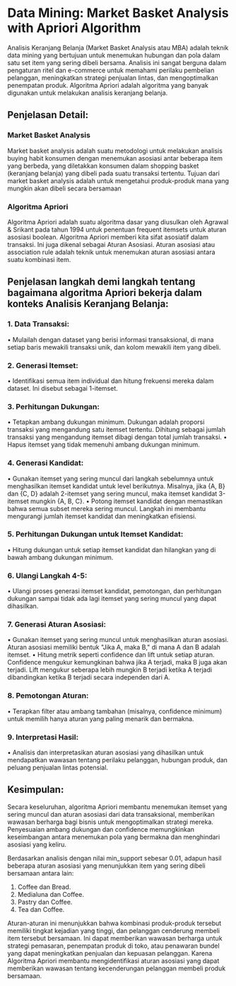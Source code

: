 # Data Mining: Market Basket Analysis with Apriori Algorithm
Analisis Keranjang Belanja (Market Basket Analysis atau MBA) adalah teknik data mining yang bertujuan untuk menemukan hubungan dan pola dalam satu set item yang sering dibeli bersama. Analisis ini sangat berguna dalam pengaturan ritel dan e-commerce untuk memahami perilaku pembelian pelanggan, meningkatkan strategi penjualan lintas, dan mengoptimalkan penempatan produk. Algoritma Apriori adalah algoritma yang banyak digunakan untuk melakukan analisis keranjang belanja.

## Penjelasan Detail:
### Market Basket Analysis
Market basket analysis adalah suatu metodologi untuk melakukan analisis buying habit konsumen dengan menemukan asosiasi antar beberapa item yang berbeda, yang diletakkan konsumen dalam shopping basket (keranjang belanja) yang dibeli pada suatu transaksi tertentu. Tujuan dari market basket analysis adalah untuk mengetahui produk-produk mana yang mungkin akan dibeli secara bersamaan

### Algoritma Apriori
Algoritma Apriori adalah suatu algoritma dasar yang diusulkan oleh Agrawal & Srikant pada tahun 1994 untuk penentuan frequent itemsets untuk aturan asosiasi boolean. Algoritma Apriori memberi kita sifat asosiatif dalam transaksi. Ini juga dikenal sebagai Aturan Asosiasi. Aturan asosiasi atau association rule adalah teknik untuk menemukan aturan asosiasi antara suatu kombinasi item. 


## Penjelasan langkah demi langkah tentang bagaimana algoritma Apriori bekerja dalam konteks Analisis Keranjang Belanja:
### 1. Data Transaksi:
• Mulailah dengan dataset yang berisi informasi transaksional, di mana setiap baris mewakili transaksi unik, dan kolom mewakili item yang dibeli.

### 2. Generasi Itemset:
• Identifikasi semua item individual dan hitung frekuensi mereka dalam dataset. Ini disebut sebagai 1-itemset.

### 3. Perhitungan Dukungan:
• Tetapkan ambang dukungan minimum. Dukungan adalah proporsi transaksi yang mengandung satu itemset tertentu. Dihitung sebagai jumlah transaksi yang mengandung itemset dibagi dengan total jumlah transaksi.
• Hapus itemset yang tidak memenuhi ambang dukungan minimum.

### 4. Generasi Kandidat:
• Gunakan itemset yang sering muncul dari langkah sebelumnya untuk menghasilkan itemset kandidat untuk level berikutnya. Misalnya, jika {A, B} dan {C, D} adalah 2-itemset yang sering muncul, maka itemset kandidat 3-itemset mungkin {A, B, C}.
• Potong itemset kandidat dengan memastikan bahwa semua subset mereka sering muncul. Langkah ini membantu mengurangi jumlah itemset kandidat dan meningkatkan efisiensi.

### 5. Perhitungan Dukungan untuk Itemset Kandidat:
• Hitung dukungan untuk setiap itemset kandidat dan hilangkan yang di bawah ambang dukungan minimum.

### 6. Ulangi Langkah 4-5:
• Ulangi proses generasi itemset kandidat, pemotongan, dan perhitungan dukungan sampai tidak ada lagi itemset yang sering muncul yang dapat dihasilkan.

### 7. Generasi Aturan Asosiasi:
• Gunakan itemset yang sering muncul untuk menghasilkan aturan asosiasi. Aturan asosiasi memiliki bentuk "Jika A, maka B," di mana A dan B adalah itemset.
• Hitung metrik seperti confidence dan lift untuk setiap aturan. Confidence mengukur kemungkinan bahwa jika A terjadi, maka B juga akan terjadi. Lift mengukur seberapa lebih mungkin B terjadi ketika A terjadi dibandingkan ketika B terjadi secara independen dari A.

### 8. Pemotongan Aturan:
• Terapkan filter atau ambang tambahan (misalnya, confidence minimum) untuk memilih hanya aturan yang paling menarik dan bermakna.

### 9. Interpretasi Hasil:
• Analisis dan interpretasikan aturan asosiasi yang dihasilkan untuk mendapatkan wawasan tentang perilaku pelanggan, hubungan produk, dan peluang penjualan lintas potensial.

## Kesimpulan:
Secara keseluruhan, algoritma Apriori membantu menemukan itemset yang sering muncul dan aturan asosiasi dari data transaksional, memberikan wawasan berharga bagi bisnis untuk mengoptimalkan strategi mereka. Penyesuaian ambang dukungan dan confidence memungkinkan keseimbangan antara menemukan pola yang bermakna dan menghindari asosiasi yang keliru.

Berdasarkan analisis dengan nilai min_support sebesar 0.01, adapun hasil beberapa aturan asosiasi yang menunjukkan item yang sering dibeli bersamaan antara lain:

1. Coffee dan Bread.
2. Medialuna dan Coffee.
3. Pastry dan Coffee.
4. Tea dan Coffee.

Aturan-aturan ini menunjukkan bahwa kombinasi produk-produk tersebut memiliki tingkat kejadian yang tinggi, dan pelanggan cenderung membeli item tersebut bersamaan. Ini dapat memberikan wawasan berharga untuk strategi pemasaran, penempatan produk di toko, atau penawaran bundel yang dapat meningkatkan penjualan dan kepuasan pelanggan. Karena Algoritma Apriori membantu mengidentifikasi aturan asosiasi yang dapat memberikan wawasan tentang kecenderungan pelanggan membeli produk bersamaan.
